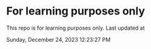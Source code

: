 # For learning purposes only
This repo is for learning purposes only.
Last updated at

Sunday, December 24, 2023 12:23:27 PM

